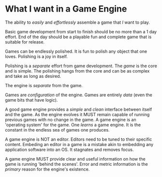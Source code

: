# What I want in a Game Engine

The ability to _easily_ and _effortlessly_ assemble a game that _I_ want to
play.

Basic game development from start to finish should be no more than a 1 day
effort. End of the day should be a playable fun and complete game that is
suitable for release.

Games can be endlessly polished. It is fun to polish any object that one loves.
Polishing is a joy in itself.

Polishing is a _separate_ effort from game development. The _game_ is the core and is simple. The polishing hangs from the core and can be as complex and take as long as desired.

The engine is _separate_ from the game.

Games are _configuration_ of the engine. Games are entirely _data_ (even the
game bits that have logic).

A good game engine provides a _simple_ and _clean_ interface between itself and
the game. As the engine evolves it MUST remain capable of running previous games
with no change in the game. A game engine is an 'operating system' for the game. One _learns_ a game engine. It is the constant in the endless sea of games one produces.

A game engine is NOT an editor. Editors need to be tuned to their specific content. Embeding an editor in a game is a mistake akin to embedding any application software into an OS. It stagnates and removes focus.

A game engine MUST provide clear and useful information on how the game is running 'behind the scenes'. Error and metric information is the _primary_ reason for the engine's existence.



